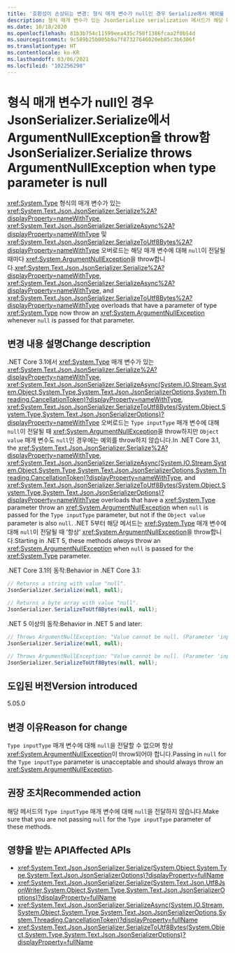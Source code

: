 ```yaml
---
title: '호환성이 손상되는 변경: 형식 매개 변수가 null인 경우 Serialize에서 예외를 throw함'
description: 형식 매개 변수가 있는 JsonSerialize serialization 메서드가 해당 매개 변수에 대해 Null이 전달될 때마다 예외를 throw하는 .NET 5의 호환성이 손상되는 변경에 관해 알아봅니다.
ms.date: 10/18/2020
ms.openlocfilehash: 81b3b754c11599eea435c750f1386fcaa2f0b54d
ms.sourcegitcommit: 9c589b25b005b9a7f87327646020eb85c3b6306f
ms.translationtype: HT
ms.contentlocale: ko-KR
ms.lasthandoff: 03/06/2021
ms.locfileid: "102256298"
---
```

# <a name="jsonserializerserialize-throws-argumentnullexception-when-type-parameter-is-null"></a><span data-ttu-id="89c7f-103">형식 매개 변수가 null인 경우 JsonSerializer.Serialize에서 ArgumentNullException을 throw함</span><span class="sxs-lookup"><span data-stu-id="89c7f-103">JsonSerializer.Serialize throws ArgumentNullException when type parameter is null</span></span>

<span data-ttu-id="89c7f-104"><xref:System.Type> 형식의 매개 변수가 있는 <xref:System.Text.Json.JsonSerializer.Serialize%2A?displayProperty=nameWithType>, <xref:System.Text.Json.JsonSerializer.SerializeAsync%2A?displayProperty=nameWithType> 및 <xref:System.Text.Json.JsonSerializer.SerializeToUtf8Bytes%2A?displayProperty=nameWithType> 오버로드는 해당 매개 변수에 대해 `null`이 전달될 때마다 <xref:System.ArgumentNullException>을 throw합니다.</span><span class="sxs-lookup"><span data-stu-id="89c7f-104"><xref:System.Text.Json.JsonSerializer.Serialize%2A?displayProperty=nameWithType>, <xref:System.Text.Json.JsonSerializer.SerializeAsync%2A?displayProperty=nameWithType>, and <xref:System.Text.Json.JsonSerializer.SerializeToUtf8Bytes%2A?displayProperty=nameWithType> overloads that have a parameter of type <xref:System.Type> now throw an <xref:System.ArgumentNullException> whenever `null` is passed for that parameter.</span></span>

## <a name="change-description"></a><span data-ttu-id="89c7f-105">변경 내용 설명</span><span class="sxs-lookup"><span data-stu-id="89c7f-105">Change description</span></span>

<span data-ttu-id="89c7f-106">.NET Core 3.1에서 <xref:System.Type> 매개 변수가 있는 <xref:System.Text.Json.JsonSerializer.Serialize%2A?displayProperty=nameWithType>, <xref:System.Text.Json.JsonSerializer.SerializeAsync(System.IO.Stream,System.Object,System.Type,System.Text.Json.JsonSerializerOptions,System.Threading.CancellationToken)?displayProperty=nameWithType>, <xref:System.Text.Json.JsonSerializer.SerializeToUtf8Bytes(System.Object,System.Type,System.Text.Json.JsonSerializerOptions)?displayProperty=nameWithType> 오버로드는 `Type inputType` 매개 변수에 대해 `null`이 전달될 때 <xref:System.ArgumentNullException>을 throw하지만 `Object value` 매개 변수도 `null`인 경우에는 예외를 throw하지 않습니다.</span><span class="sxs-lookup"><span data-stu-id="89c7f-106">In .NET Core 3.1, the <xref:System.Text.Json.JsonSerializer.Serialize%2A?displayProperty=nameWithType>, <xref:System.Text.Json.JsonSerializer.SerializeAsync(System.IO.Stream,System.Object,System.Type,System.Text.Json.JsonSerializerOptions,System.Threading.CancellationToken)?displayProperty=nameWithType>, and <xref:System.Text.Json.JsonSerializer.SerializeToUtf8Bytes(System.Object,System.Type,System.Text.Json.JsonSerializerOptions)?displayProperty=nameWithType> overloads that have a <xref:System.Type> parameter throw an <xref:System.ArgumentNullException> when `null` is passed for the `Type inputType` parameter, but not if the `Object value` parameter is also `null`.</span></span> <span data-ttu-id="89c7f-107">.NET 5부터 해당 메서드는 <xref:System.Type> 매개 변수에 대해 `null`이 전달될 때 ‘항상’ <xref:System.ArgumentNullException>을 throw합니다.</span><span class="sxs-lookup"><span data-stu-id="89c7f-107">Starting in .NET 5, these methods *always* throw an <xref:System.ArgumentNullException> when `null` is passed for the <xref:System.Type> parameter.</span></span>

<span data-ttu-id="89c7f-108">.NET Core 3.1의 동작:</span><span class="sxs-lookup"><span data-stu-id="89c7f-108">Behavior in .NET Core 3.1:</span></span>

```csharp
// Returns a string with value "null".
JsonSerializer.Serialize(null, null);

// Returns a byte array with value "null".
JsonSerializer.SerializeToUtf8Bytes(null, null);
```

<span data-ttu-id="89c7f-109">.NET 5 이상의 동작:</span><span class="sxs-lookup"><span data-stu-id="89c7f-109">Behavior in .NET 5 and later:</span></span>

```csharp
// Throws ArgumentNullException: "Value cannot be null. (Parameter 'inputType')".
JsonSerializer.Serialize(null, null);

// Throws ArgumentNullException: "Value cannot be null. (Parameter 'inputType')".
JsonSerializer.SerializeToUtf8Bytes(null, null);
```

## <a name="version-introduced"></a><span data-ttu-id="89c7f-110">도입된 버전</span><span class="sxs-lookup"><span data-stu-id="89c7f-110">Version introduced</span></span>

<span data-ttu-id="89c7f-111">5.0</span><span class="sxs-lookup"><span data-stu-id="89c7f-111">5.0</span></span>

## <a name="reason-for-change"></a><span data-ttu-id="89c7f-112">변경 이유</span><span class="sxs-lookup"><span data-stu-id="89c7f-112">Reason for change</span></span>

<span data-ttu-id="89c7f-113">`Type inputType` 매개 변수에 대해 `null`을 전달할 수 없으며 항상 <xref:System.ArgumentNullException>이 throw되어야 합니다.</span><span class="sxs-lookup"><span data-stu-id="89c7f-113">Passing in `null` for the `Type inputType` parameter is unacceptable and should always throw an <xref:System.ArgumentNullException>.</span></span>

## <a name="recommended-action"></a><span data-ttu-id="89c7f-114">권장 조치</span><span class="sxs-lookup"><span data-stu-id="89c7f-114">Recommended action</span></span>

<span data-ttu-id="89c7f-115">해당 메서드의 `Type inputType` 매개 변수에 대해 `null`을 전달하지 않습니다.</span><span class="sxs-lookup"><span data-stu-id="89c7f-115">Make sure that you are not passing `null` for the `Type inputType` parameter of these methods.</span></span>

## <a name="affected-apis"></a><span data-ttu-id="89c7f-116">영향을 받는 API</span><span class="sxs-lookup"><span data-stu-id="89c7f-116">Affected APIs</span></span>

- <xref:System.Text.Json.JsonSerializer.Serialize(System.Object,System.Type,System.Text.Json.JsonSerializerOptions)?displayProperty=fullName>
- <xref:System.Text.Json.JsonSerializer.Serialize(System.Text.Json.Utf8JsonWriter,System.Object,System.Type,System.Text.Json.JsonSerializerOptions)?displayProperty=fullName>
- <xref:System.Text.Json.JsonSerializer.SerializeAsync(System.IO.Stream,System.Object,System.Type,System.Text.Json.JsonSerializerOptions,System.Threading.CancellationToken)?displayProperty=fullName>
- <xref:System.Text.Json.JsonSerializer.SerializeToUtf8Bytes(System.Object,System.Type,System.Text.Json.JsonSerializerOptions)?displayProperty=fullName>

<!--

### Affected APIs

- `M:System.Text.Json.JsonSerializer.Serialize(System.Object,System.Type,System.Text.Json.JsonSerializerOptions)`
- `M:System.Text.Json.JsonSerializer.Serialize(System.Text.Json.Utf8JsonWriter,System.Object,System.Type,System.Text.Json.JsonSerializerOptions)`
- `M:System.Text.Json.JsonSerializer.SerializeAsync(System.IO.Stream,System.Object,System.Type,System.Text.Json.JsonSerializerOptions,System.Threading.CancellationToken)`
- `M:System.Text.Json.JsonSerializer.SerializeToUtf8Bytes(System.Object,System.Type,System.Text.Json.JsonSerializerOptions)`

### Category

Serialization

-->
